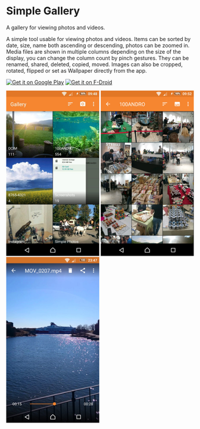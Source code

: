 # Simple Gallery



A gallery for viewing photos and videos.

A simple tool usable for viewing photos and videos. Items can be sorted by date, size, name both ascending or descending, photos can be zoomed in. Media files are shown in multiple columns depending on the size of the display, you can change the column count by pinch gestures. They can be renamed, shared, deleted, copied, moved. Images can also be cropped, rotated, flipped or set as Wallpaper directly from the app.



<a href='https://play.google.com/store/apps/details?id=com.simplemobiletools.gallery'><img src='http://simplemobiletools.github.io/assets/public/google-play.png' alt='Get it on Google Play' height='45' /></a>
<a href='https://f-droid.org/app/com.simplemobiletools.gallery'><img src='http://simplemobiletools.github.io/assets/public/f-droid.png' alt='Get it on F-Droid' height='45' /></a>

<img alt="App image" src="screenshots/app.jpg" width="250" />
<img alt="App image" src="screenshots/app_2.jpg" width="250" />
<img alt="App image" src="screenshots/app_5.jpg" width="250" />


   
